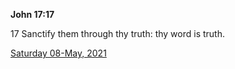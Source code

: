 **John 17:17**

17 Sanctify them through thy truth: thy word is truth.

[Saturday 08-May, 2021](https://t.me/s/daily_scripture)
